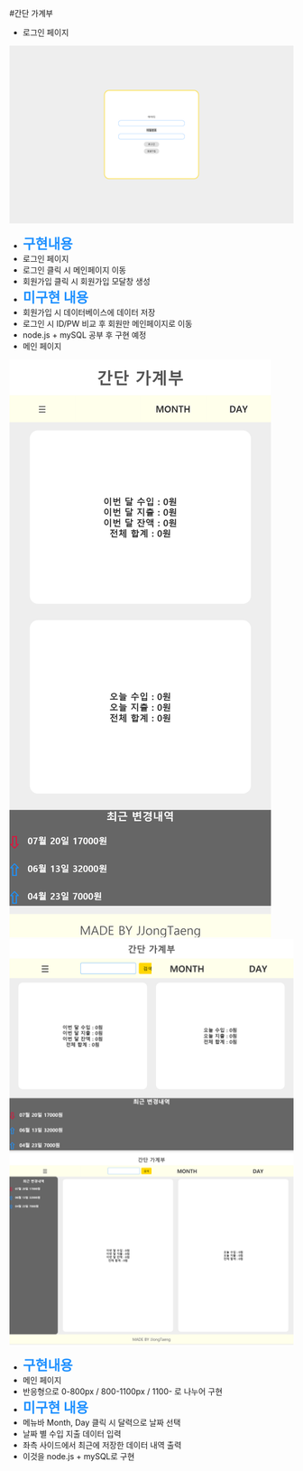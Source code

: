 


#간단 가계부
- 로그인 페이지

![](./images/로그인.png)

  - <span style="font-weight: bold;
    font-size: 1.5rem;
    color: dodgerblue;">구현내용</span>
  - 로그인 페이지
  - 로그인 클릭 시 메인페이지 이동
  - 회원가입 클릭 시 회원가입 모달창 생성
  - <span style="font-weight: bold;
    font-size: 1.5rem;
    color: dodgerblue;">미구현 내용</span>
  - 회원가입 시 데이터베이스에 데이터 저장
  - 로그인 시 ID/PW 비교 후 회원만 메인페이지로 이동
  - node.js + mySQL 공부 후 구현 예정
- 메인 페이지

![](./images/반응형1.png)
![](./images/반응형2.png)
![](./images/반응형3.png)

  - <span style="font-weight: bold;
    font-size: 1.5rem;
    color: dodgerblue;">구현내용</span>
  - 메인 페이지
  - 반응형으로 0-800px / 800-1100px / 1100- 로 나누어 구현
  - <span style="font-weight: bold;
    font-size: 1.5rem;
    color: dodgerblue;">미구현 내용</span>
  - 메뉴바 Month, Day 클릭 시 달력으로 날짜 선택
  - 날짜 별 수입 지출 데이터 입력
  - 좌측 사이드에서 최근에 저장한 데이터 내역 출력
  - 이것을 node.js + mySQL로 구현

